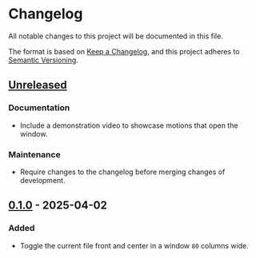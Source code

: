 # Changelog

All notable changes to this project will be documented in this file.

The format is based on [Keep a Changelog][changelog], and this project adheres to [Semantic Versioning][semver].

## [Unreleased]

### Documentation

- Include a demonstration video to showcase motions that open the window.

### Maintenance

- Require changes to the changelog before merging changes of development.

## [0.1.0] - 2025-04-02

### Added

- Toggle the current file front and center in a window `80` columns wide.

<!-- a collection of links -->

[changelog]: https://keepachangelog.com/en/1.1.0/
[semver]: https://semver.org/spec/v2.0.0.html

<!-- a collection of releases -->

[Unreleased]: https://github.com/zimeg/newsflash.nvim/compare/v0.1.0...HEAD
[0.1.0]: https://github.com/zimeg/newsflash.nvim/releases/tag/v0.1.0
